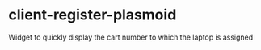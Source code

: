 # client-register-plasmoid
Widget to quickly display the cart number to which the laptop is assigned
